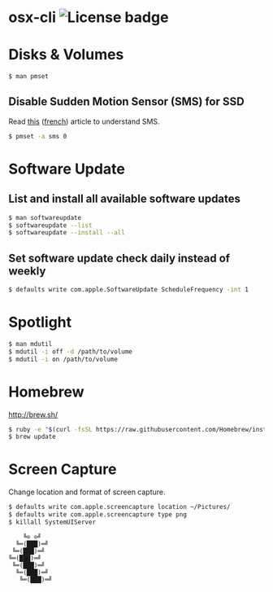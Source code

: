 # osx-cli ![License badge][license-img]

# Disks & Volumes

```bash
$ man pmset
```

## Disable Sudden Motion Sensor (SMS) for SSD

Read [this](https://en.wikipedia.org/wiki/Sudden_Motion_Sensor "Wikipedia") ([french](https://fr.wikipedia.org/wiki/Sudden_Motion_Sensor "Wikipedia")) article to understand SMS.

```bash
$ pmset -a sms 0
```

# Software Update

## List and install all available software updates

```bash
$ man softwareupdate
$ softwareupdate --list
$ softwareupdate --install --all
```

## Set software update check daily instead of weekly

```bash
$ defaults write com.apple.SoftwareUpdate ScheduleFrequency -int 1
```

# Spotlight

```bash
$ man mdutil
$ mdutil -i off -d /path/to/volume
$ mdutil -i on /path/to/volume
```

# Homebrew

http://brew.sh/

```bash
$ ruby -e "$(curl -fsSL https://raw.githubusercontent.com/Homebrew/install/master/install)"
$ brew update
```

# Screen Capture

Change location and format of screen capture.

```bash
$ defaults write com.apple.screencapture location ~/Pictures/
$ defaults write com.apple.screencapture type png
$ killall SystemUIServer
```



```
    ╚⊙ ⊙╝
  ╚═(███)═╝
 ╚═(███)═╝
╚═(███)═╝
 ╚═(███)═╝
  ╚═(███)═╝
   ╚═(███)═╝
```

[license-img]: https://img.shields.io/badge/license-ISC-blue.svg
